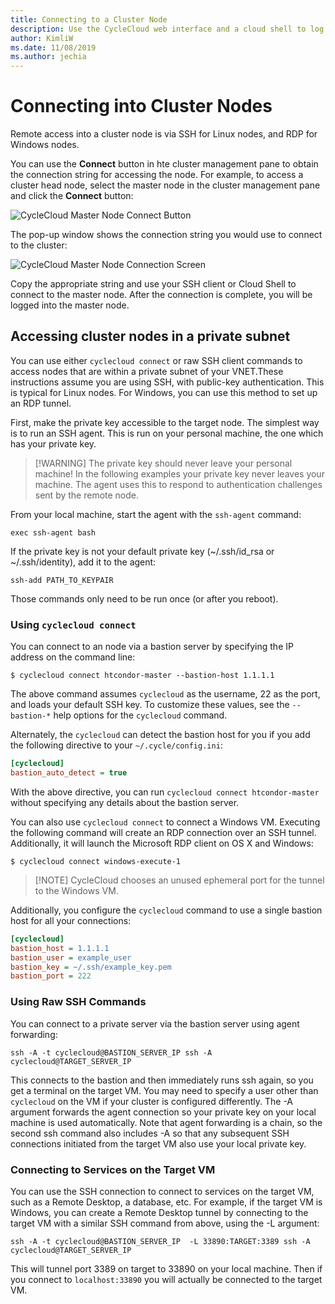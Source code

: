 ```yaml
---
title: Connecting to a Cluster Node
description: Use the CycleCloud web interface and a cloud shell to log into a cluster node
author: KimliW
ms.date: 11/08/2019
ms.author: jechia
---
```


# Connecting into Cluster Nodes

Remote access into a cluster node is via SSH for Linux nodes, and RDP for Windows nodes. 

You can use the **Connect** button in hte cluster management pane to obtain the connection string for accessing the node.  For example, to access a cluster head node, select the master node in the cluster management pane and click the **Connect** button:

![CycleCloud Master Node Connect Button](~/images/cluster-connect-button.png)

The pop-up window shows the connection string you would use to connect to the cluster:

![CycleCloud Master Node Connection Screen](~/images/connect-to-master-node.png)

Copy the appropriate string and use your SSH client or Cloud Shell to connect to the master node. After the connection is complete, you will be logged into the master node.

## Accessing cluster nodes in a private subnet

You can use either `cyclecloud connect` or raw SSH client commands to access
nodes that are within a private subnet of your VNET.These instructions assume you are
using SSH, with public-key authentication. This is typical for Linux nodes. For
Windows, you can use this method to set up an RDP tunnel.

First, make the private key accessible to the target node. The simplest way is
to run an SSH agent. This is run on your personal machine, the one which has
your private key.

> [!WARNING] The private key should never leave your personal machine! In the
> following examples your private key never leaves your machine. The agent uses
> this to respond to authentication challenges sent by the remote node.

From your local machine, start the agent with the `ssh-agent` command:

``` script
exec ssh-agent bash
```

If the private key is not your default private key (~/.ssh/id_rsa or
~/.ssh/identity), add it to the agent:

``` script
ssh-add PATH_TO_KEYPAIR
```

Those commands only need to be run once (or after you reboot).

### Using `cyclecloud connect`

You can connect to an node via a bastion server by specifying the IP address on
the command line:

``` CLI
$ cyclecloud connect htcondor-master --bastion-host 1.1.1.1
```

The above command assumes `cyclecloud` as the username, 22 as the port, and
loads your default SSH key. To customize these values, see the `--bastion-*`
help options for the `cyclecloud` command.

Alternately, the `cyclecloud` can detect the bastion host for you if you add the
following directive to your `~/.cycle/config.ini`:

``` ini
[cyclecloud]
bastion_auto_detect = true
```

With the above directive, you can run `cyclecloud connect htcondor-master`
without specifying any details about the bastion server.

You can also use `cyclecloud connect` to connect a Windows VM. Executing the
following command will create an RDP connection over an SSH tunnel.
Additionally, it will launch the Microsoft RDP client on OS X and Windows:

``` CLI
$ cyclecloud connect windows-execute-1
```

> [!NOTE] CycleCloud chooses an unused ephemeral port for the tunnel to the
> Windows VM.

Additionally, you configure the `cyclecloud` command to use a single bastion
host for all your connections:

``` ini
[cyclecloud]
bastion_host = 1.1.1.1
bastion_user = example_user
bastion_key = ~/.ssh/example_key.pem
bastion_port = 222
```

### Using Raw SSH Commands

You can connect to a private server via the bastion server using agent
forwarding:

``` CLI
ssh -A -t cyclecloud@BASTION_SERVER_IP ssh -A cyclecloud@TARGET_SERVER_IP
```

This connects to the bastion and then immediately runs ssh again, so you get a
terminal on the target VM. You may need to specify a user other than
`cyclecloud` on the VM if your cluster is configured differently. The -A
argument forwards the agent connection so your private key on your local machine
is used automatically. Note that agent forwarding is a chain, so the second ssh
command also includes -A so that any subsequent SSH connections initiated from
the target VM also use your local private key.

### Connecting to Services on the Target VM

You can use the SSH connection to connect to services on the target VM, such as
a Remote Desktop, a database, etc. For example, if the target VM is Windows, you
can create a Remote Desktop tunnel by connecting to the target VM with a similar
SSH command from above, using the -L argument:


``` CLI
ssh -A -t cyclecloud@BASTION_SERVER_IP  -L 33890:TARGET:3389 ssh -A cyclecloud@TARGET_SERVER_IP
```

This will tunnel port 3389 on target to 33890 on your local machine. Then if you
connect to `localhost:33890` you will actually be connected to the target VM.

